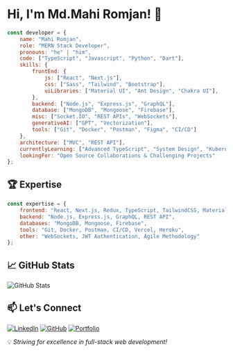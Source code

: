 # Hi, I'm Md.Mahi Romjan! 🚀

```javascript
const developer = {
    name: "Mahi Romjan",
    role: "MERN Stack Developer",
    pronouns: "he" | "him",
    code: ["TypeScript", "Javascript", "Python", "Dart"],
    skills: {
        frontEnd: {
            js: ["React", "Next.js"],
            css: ["Sass", "Tailwind", "Bootstrap"],
            uiLibraries: ["Material UI", "Ant Design", "Chakra UI"],
        },
        backend: ["Node.js", "Express.js", "GraphQL"],
        database: ["MongoDB", "Mongoose", "Firebase"],
        misc: ["Socket.IO", "REST APIs", "WebSockets"],
        generativeAI: ["GPT", "Vectorization"],
        tools: ["Git", "Docker", "Postman", "Figma", "CI/CD"]
    },
    architecture: ["MVC", "REST API"],
    currentlyLearning: ["Advanced TypeScript", "System Design", "Kubernetes"],
    lookingFor: "Open Source Collaborations & Challenging Projects"
};
```

## 🏆 Expertise

```javascript
const expertise = {
    frontend: "React, Next.js, Redux, TypeScript, TailwindCSS, Material-UI",
    backend: "Node.js, Express.js, GraphQL, REST API",
    databases: "MongoDB, Mongoose, Firebase",
    tools: "Git, Docker, Postman, CI/CD, Vercel, Heroku",
    other: "WebSockets, JWT Authentication, Agile Methodology"
};
```

## 📈 GitHub Stats


![GitHub Stats](https://github-readme-stats.vercel.app/api?username=your-github-username&show_icons=true&theme=tokyonight)


## 📫 Let's Connect


[![LinkedIn](https://img.shields.io/badge/LinkedIn-blue?style=for-the-badge&logo=linkedin)](https://www.linkedin.com/in/mahiromjan/)
[![GitHub](https://img.shields.io/badge/GitHub-000?style=for-the-badge&logo=github)](https://github.com/MMRJDevelopment)
[![Portfolio](https://img.shields.io/badge/Portfolio-%23000000.svg?style=for-the-badge&logo=firefox)](your-portfolio-url)




💡 *Striving for excellence in full-stack web development!*

